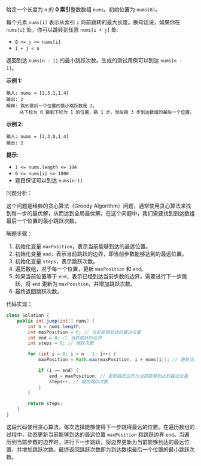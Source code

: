 给定一个长度为 `n` 的 **0 索引**整数数组 `nums`。初始位置为 `nums[0]`。

每个元素 `nums[i]` 表示从索引 `i` 向前跳转的最大长度。换句话说，如果你在 `nums[i]` 处，你可以跳转到任意 `nums[i + j]` 处:

- `0 <= j <= nums[i]` 
- `i + j < n`

返回到达 `nums[n - 1]` 的最小跳跃次数。生成的测试用例可以到达 `nums[n - 1]`。

 

**示例 1:**

```
输入: nums = [2,3,1,1,4]
输出: 2
解释: 跳到最后一个位置的最小跳跃数是 2。
     从下标为 0 跳到下标为 1 的位置，跳 1 步，然后跳 3 步到达数组的最后一个位置。
```

**示例 2:**

```
输入: nums = [2,3,0,1,4]
输出: 2
```

 

**提示:**

- `1 <= nums.length <= 104`
- `0 <= nums[i] <= 1000`
- 题目保证可以到达 `nums[n-1]`







问题分析：

这个问题是经典的贪心算法（Greedy Algorithm）问题，通常使用贪心算法来找到每一步的最优解，从而达到全局最优解。在这个问题中，我们需要找到到达数组最后一个位置的最小跳跃次数。

解题步骤：

1. 初始化变量 `maxPosition`，表示当前能够到达的最远位置。
2. 初始化变量 `end`，表示当前跳跃的边界，即当前步数能够达到的最远位置。
3. 初始化变量 `steps`，表示跳跃次数。
4. 遍历数组，对于每一个位置，更新 `maxPosition` 和 `end`。
5. 如果当前位置等于 `end`，表示已经到达当前步数的边界，需要进行下一步跳跃，将 `end` 更新为 `maxPosition`，并增加跳跃次数。
6. 最终返回跳跃次数。

代码实现：

```java
class Solution {
    public int jump(int[] nums) {
        int n = nums.length;
        int maxPosition = 0; // 当前能够到达的最远位置
        int end = 0; // 当前跳跃的边界
        int steps = 0; // 跳跃次数

        for (int i = 0; i < n - 1; i++) {
            maxPosition = Math.max(maxPosition, i + nums[i]); // 更新当前能够到达的最远位置

            if (i == end) {
                end = maxPosition; // 更新跳跃边界为当前能够到达的最远位置
                steps++; // 增加跳跃次数
            }
        }

        return steps;
    }
}
```

这段代码使用贪心算法，每次选择能够使得下一步跳得最远的位置。在遍历数组的过程中，动态更新当前能够到达的最远位置 `maxPosition` 和跳跃边界 `end`。当遍历到当前步数的边界时，进行下一步跳跃，将边界更新为当前能够到达的最远位置，并增加跳跃次数。最终返回跳跃次数即为到达数组最后一个位置的最小跳跃次数。